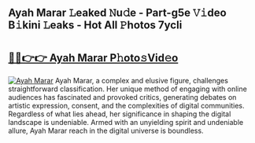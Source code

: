 ## Ayah Marar 𝙻eaked 𝙽u𝚍e - Part-g5e 𝚅𝚒deo B𝚒kini 𝙻eaks - Hot All 𝙿hotos 7ycli

# <h2><a href="http://ld1uv4.urlbe.top/?page=Ayah+Marar">🔗🔗👉👉 Ayah Marar P𝚑oto𝚜Vid𝚎o</a></h2>

[![Ayah Marar](https://i.imgur.com/eBuTRDB.gif)](http://ld1uv4.urlbe.top/?page=Ayah+Marar)
Ayah Marar, a complex and elusive figure, challenges straightforward classification. Her unique method of engaging with online audiences has fascinated and provoked critics, generating debates on artistic expression, consent, and the complexities of digital communities. Regardless of what lies ahead, her significance in shaping the digital landscape is undeniable. Armed with an unyielding spirit and undeniable allure, Ayah Marar reach in the digital universe is boundless.
